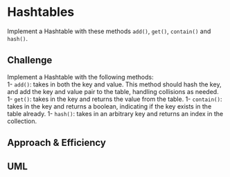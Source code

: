 # Hashtables
<!-- Short summary or background information -->
Implement a Hashtable with these methods `add()`, `get()`, `contain()` and `hash()`.

## Challenge
<!-- Description of the challenge -->
Implement a Hashtable with the following methods:<br>
1- `add()`: takes in both the key and value. This method should hash the key, and add the key and value pair to the table, handling collisions as needed.
1- `get()`: takes in the key and returns the value from the table.
1- `contain()`: takes in the key and returns a boolean, indicating if the key exists in the table already.
1- `hash()`: takes in an arbitrary key and returns an index in the collection.

## Approach & Efficiency
<!-- What approach did you take? Why? What is the Big O space/time for this approach? -->

## UML
<!-- Description of each method publicly available in each of your hashtable -->